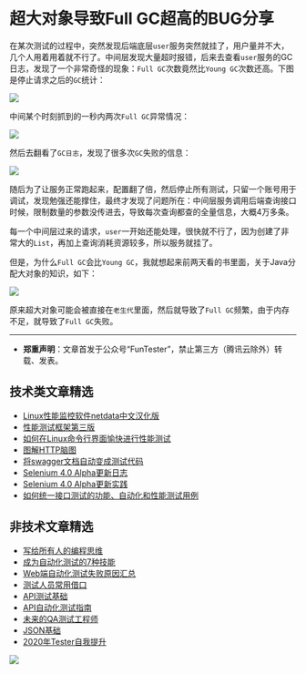 # 超大对象导致Full GC超高的BUG分享

在某次测试的过程中，突然发现后端底层`user`服务突然就挂了，用户量并不大，几个人用着用着就不行了。中间层发现大量超时报错，后来去查看`user`服务的GC日志，发现了一个非常奇怪的现象：`Full GC`次数竟然比`Young GC`次数还高。下图是停止请求之后的`GC`统计：

![](http://pic.automancloud.com/QQ20200219-233914.png)

中间某个时刻抓到的一秒内两次`Full GC`异常情况：

![](http://pic.automancloud.com/1582122953847_7608AD8D-8757-4D72-8593-9D9C233EBEDF.png)

然后去翻看了`GC日志`，发现了很多次`GC`失败的信息：

![](http://pic.automancloud.com/QQ20200219-234150.png)

随后为了让服务正常跑起来，配置翻了倍，然后停止所有测试，只留一个账号用于调试，发现勉强还能撑住，最终才发现了问题所在：中间层服务调用后端查询接口时候，限制数量的参数没传进去，导致每次查询都查的全量信息，大概4万多条。

每一个中间层过来的请求，`user`一开始还能处理，很快就不行了，因为创建了非常大的`List`，再加上查询消耗资源较多，所以服务就挂了。

但是，为什么`Full GC`会比`Young GC`，我就想起来前两天看的书里面，关于Java分配大对象的知识，如下：

![](http://pic.automancloud.com/QQ20200219-234823.png)

原来超大对象可能会被直接在`老生代`里面，然后就导致了`Full GC`频繁，由于内存不足，就导致了`Full GC`失败。

---
* **郑重声明**：文章首发于公众号“FunTester”，禁止第三方（腾讯云除外）转载、发表。

## 技术类文章精选

- [Linux性能监控软件netdata中文汉化版](https://mp.weixin.qq.com/s/fdXtK-5WwKnxjLZdyg6-nA)
- [性能测试框架第三版](https://mp.weixin.qq.com/s/Mk3PoH7oJX7baFmbeLtl_w)
- [如何在Linux命令行界面愉快进行性能测试](https://mp.weixin.qq.com/s/fwGqBe1SpA2V0lPfAOd04Q)
- [图解HTTP脑图](https://mp.weixin.qq.com/s/100Vm8FVEuXs0x6rDGTipw)
- [将swagger文档自动变成测试代码](https://mp.weixin.qq.com/s/SY8mVenj0zMe5b47GS9VSQ)
- [Selenium 4.0 Alpha更新日志](https://mp.weixin.qq.com/s/tU7sm-pcbpRNwDU9D3OVTQ)
- [Selenium 4.0 Alpha更新实践](https://mp.weixin.qq.com/s/yT9wpO5o5aWBUus494TIHw)
- [如何统一接口测试的功能、自动化和性能测试用例](https://mp.weixin.qq.com/s/1xqtXNVw7BdUa03nVcsMTg)

## 非技术文章精选

- [写给所有人的编程思维](https://mp.weixin.qq.com/s/Oj33UCnYfbUgzsBzEm2GPQ)
- [成为自动化测试的7种技能](https://mp.weixin.qq.com/s/e-HAGMO0JLR7VBBWLvk0dQ)
- [Web端自动化测试失败原因汇总](https://mp.weixin.qq.com/s/qzFth-Q9e8MTms1M8L5TyA)
- [测试人员常用借口](https://mp.weixin.qq.com/s/0k_Ciud2sOpRb5PPiVzECw)
- [API测试基础](https://mp.weixin.qq.com/s/bkbUEa9CF21xMYSlhPcULw)
- [API自动化测试指南](https://mp.weixin.qq.com/s/uy_Vn_ZVUEu3YAI1gW2T_A)
- [未来的QA测试工程师](https://mp.weixin.qq.com/s/ngL4sbEjZm7OFAyyWyQ3nQ)
- [JSON基础](https://mp.weixin.qq.com/s/tnQmAFfFbRloYp8J9TYurw)
- [2020年Tester自我提升](https://mp.weixin.qq.com/s/vuhUp85_6Sbg6ReAN3TTSQ)

![](https://mmbiz.qpic.cn/mmbiz_png/13eN86FKXzCxr0Sa2MXpNKicZE024zJm7vIAFRC09bPV9iaMer9Ncq8xppcYF73sDHbrG2iaBtRqCFibdckDTcojKg/640?wx_fmt=png&tp=webp&wxfrom=5&wx_lazy=1&wx_co=1)